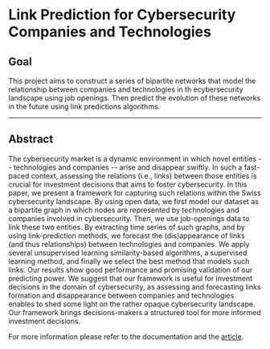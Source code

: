 Link Prediction for Cybersecurity Companies and Technologies
===============================================================

## Goal

This project aims to construct a series of bipartite networks that model the
relationship between companies and technologies in th ecybersecurity landscape
using job openings. Then predict the evolution of these networks in the future
using link predictions algorithms.

------
## Abstract

The cybersecurity market is a dynamic environment in which novel entities -- technologies and companies -- arise and disappear swiftly. In such a fast-paced context, assessing the relations (i.e., links) between those entities is crucial for investment decisions that aims to foster cybersecurity. In this paper, we present a framework for capturing such relations within the Swiss cybersecurity landscape. By using open data, we first model our dataset as a bipartite graph in which nodes are represented by technologies and companies involved in cybersecurity. Then, we use job-openings data to link these two entities. By extracting time series of such graphs, and by using link-prediction methods, we forecast the (dis)appearance of links (and thus relationships) between technologies and companies. We apply several unsupervised learning similarity-based algorithms, a supervised learning method, and finally we select the best method that models such links. Our results show good performance and promising validation of our predicting power. We suggest that our framework is useful for investment decisions in the domain of cybersecurity, as assessing and forecasting links formation and disappearance between companies and technologies enables to shed some light on the rather opaque cybersecurity landscape. Our framework brings decisions-makers a structured tool for more informed investment decisions.

For more information please refer to the documentation and the [article](Article.pdf).
